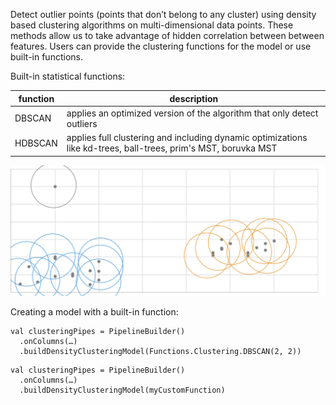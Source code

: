Detect outlier points (points that don’t belong to any cluster) using density based clustering algorithms on multi-dimensional data points. These methods allow us to take advantage of hidden correlation between between features.
Users can provide the clustering functions for the model or use built-in functions.

Built-in statistical functions:

|function|description|
|--------|-----------|
|DBSCAN|applies an optimized version of the algorithm that only detect outliers|
|HDBSCAN|applies full clustering and including dynamic optimizations like kd-trees, ball-trees, prim's MST, boruvka MST|

![density](images/densityclustering.png)

Creating a model with a built-in function:

```
val clusteringPipes = PipelineBuilder()
  .onColumns(…)
  .buildDensityClusteringModel(Functions.Clustering.DBSCAN(2, 2))
```

```
val clusteringPipes = PipelineBuilder()
  .onColumns(…)
  .buildDensityClusteringModel(myCustomFunction)
```
